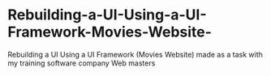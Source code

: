 # Rebuilding-a-UI-Using-a-UI-Framework-Movies-Website-
Rebuilding a UI Using a UI Framework (Movies Website) made as a task with my training software company Web masters
